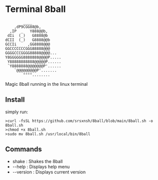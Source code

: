 # Terminal 8ball

```
        ____
    ,dP9CGG88@b,
  ,IP  _   Y888@@b,
 dIi  (_)   G8888@b
dCII  (_)   G8888@@b
GCCIi     ,GG8888@@@
GGCCCCCCCGGG88888@@@
GGGGCCCGGGG88888@@@@...
Y8GGGGGG8888888@@@@P.....
 Y88888888888@@@@@P......
 `Y8888888@@@@@@@P'......
    `@@@@@@@@@P'.......
        """"........

```

Magic 8ball running in the linux terminal

## Install

simply run:
```
>curl -fsSL https://github.com/srsxnsh/8ball/blob/main/8ball.sh -o 8ball.sh
>chmod +x 8ball.sh
>sudo mv 8ball.sh /usr/local/bin/8ball
```
## Commands

- shake     : Shakes the 8ball
- --help    : Displays help menu
- --version : Displays current version



